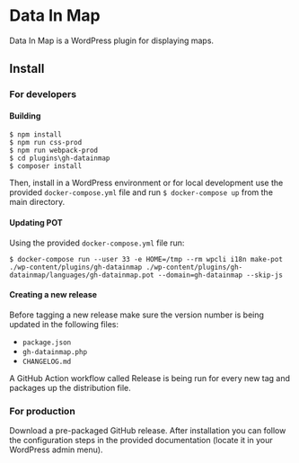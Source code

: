 # Data In Map
Data In Map is a WordPress plugin for displaying maps.

## Install
### For developers

#### Building

````
$ npm install
$ npm run css-prod
$ npm run webpack-prod
$ cd plugins\gh-datainmap
$ composer install
````

Then, install in a WordPress environment or for local development use the provided `docker-compose.yml` file and run `$ docker-compose up` from the main directory.

#### Updating POT

Using the provided `docker-compose.yml` file run:

`$ docker-compose run --user 33 -e HOME=/tmp --rm wpcli i18n make-pot ./wp-content/plugins/gh-datainmap ./wp-content/plugins/gh-datainmap/languages/gh-datainmap.pot --domain=gh-datainmap --skip-js`

#### Creating a new release

Before tagging a new release make sure the version number is being updated in the following files:

- `package.json`
- `gh-datainmap.php`
- `CHANGELOG.md`

A GitHub Action workflow called Release is being run for every new tag and packages up the distribution file.

### For production
Download a pre-packaged GitHub release. After installation you can follow the configuration steps in the provided documentation (locate it in your WordPress admin menu).